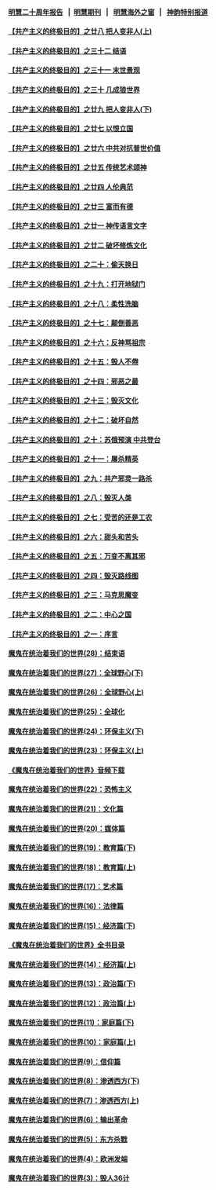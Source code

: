 #### [明慧二十周年报告](https://github.com/gfw-breaker/mh-reports/blob/master/README.md?t=07172035) &nbsp;&nbsp;|&nbsp;&nbsp;[明慧期刊](https://github.com/gfw-breaker/mh-qikan) &nbsp;&nbsp;|&nbsp;&nbsp; [明慧海外之窗](https://github.com/gfw-breaker/mh-news/blob/master/README.md?t=07172035) &nbsp;&nbsp;|&nbsp;&nbsp; [神韵特别报道](https://github.com/gfw-breaker/mh-news/blob/master/shenyun.md?t=07172035) 

#### [【共产主义的终极目的】之廿八 把人变非人(上)](../pages/nsc422/n11340492.md?t=07172035) 

#### [【共产主义的终极目的】之三十二 结语](../pages/nsc422/n11360535.md?t=07172035) 

#### [【共产主义的终极目的】之三十一 末世景观](../pages/nsc422/n11351129.md?t=07172035) 

#### [【共产主义的终极目的】之三十 几成狼世界](../pages/nsc422/n11348280.md?t=07172035) 

#### [【共产主义的终极目的】之廿九 把人变非人(下)](../pages/nsc422/n11344140.md?t=07172035) 

#### [【共产主义的终极目的】之廿七 以恨立国](../pages/nsc422/n11336944.md?t=07172035) 

#### [【共产主义的终极目的】之廿六 中共对抗普世价值](../pages/nsc422/n11324785.md?t=07172035) 

#### [【共产主义的终极目的】之廿五 传统艺术颂神](../pages/nsc422/n11296396.md?t=07172035) 

#### [【共产主义的终极目的】之廿四 人伦典范](../pages/nsc422/n11296397.md?t=07172035) 

#### [【共产主义的终极目的】之廿三 富而有德](../pages/nsc422/n11283598.md?t=07172035) 

#### [【共产主义的终极目的】之廿一 神传语言文字](../pages/nsc422/n11263265.md?t=07172035) 

#### [【共产主义的终极目的】之廿二 破坏修炼文化](../pages/nsc422/n11245728.md?t=07172035) 

#### [【共产主义的终极目的】之二十：偷天换日](../pages/nsc422/n11238846.md?t=07172035) 

#### [【共产主义的终极目的】之十九：打开地狱门](../pages/nsc422/n11206376.md?t=07172035) 

#### [【共产主义的终极目的】之十八：柔性洗脑](../pages/nsc422/n11199994.md?t=07172035) 

#### [【共产主义的终极目的】之十七：颠倒善恶](../pages/nsc422/n11179782.md?t=07172035) 

#### [【共产主义的终极目的】之十六：反神骂祖宗](../pages/nsc422/n11166798.md?t=07172035) 

#### [【共产主义的终极目的】之十五：毁人不倦](../pages/nsc422/n11166792.md?t=07172035) 

#### [【共产主义的终极目的】之十四：邪恶之最](../pages/nsc422/n11150249.md?t=07172035) 

#### [【共产主义的终极目的】之十三：毁灭文化](../pages/nsc422/n11135227.md?t=07172035) 

#### [【共产主义的终极目的】之十二：破坏自然](../pages/nsc422/n11135214.md?t=07172035) 

#### [【共产主义的终极目的】之十：苏俄预演 中共登台](../pages/nsc422/n11118424.md?t=07172035) 

#### [【共产主义的终极目的】之十一：屠杀精英](../pages/nsc422/n11118442.md?t=07172035) 

#### [【共产主义的终极目的】之九：共产邪灵一路杀](../pages/nsc422/n11114139.md?t=07172035) 

#### [【共产主义的终极目的】之八：毁灭人类](../pages/nsc422/n11108503.md?t=07172035) 

#### [【共产主义的终极目的】之七：受苦的还是工农](../pages/nsc422/n11101809.md?t=07172035) 

#### [【共产主义的终极目的】之六：甜头和苦头](../pages/nsc422/n11096971.md?t=07172035) 

#### [【共产主义的终极目的】之五：万变不离其邪](../pages/nsc422/n11091285.md?t=07172035) 

#### [【共产主义的终极目的】之四：毁灭路线图](../pages/nsc422/n11086284.md?t=07172035) 

#### [【共产主义的终极目的】之三：马克思魔变](../pages/nsc422/n11061941.md?t=07172035) 

#### [【共产主义的终极目的】之二：中心之国](../pages/nsc422/n11047728.md?t=07172035) 

#### [【共产主义的终极目的】之一：序言](../pages/nsc422/n11086077.md?t=07172035) 

#### [魔鬼在统治着我们的世界(28)：结束语](../pages/nsc422/n10936246.md?t=07172035) 

#### [魔鬼在统治着我们的世界(27)：全球野心(下)](../pages/nsc422/n10928319.md?t=07172035) 

#### [魔鬼在统治着我们的世界(26)：全球野心(上)](../pages/nsc422/n10900318.md?t=07172035) 

#### [魔鬼在统治着我们的世界(25)：全球化](../pages/nsc422/n10788205.md?t=07172035) 

#### [魔鬼在统治着我们的世界(24)：环保主义(下)](../pages/nsc422/n10695307.md?t=07172035) 

#### [魔鬼在统治着我们的世界(23)：环保主义(上)](../pages/nsc422/n10688613.md?t=07172035) 

#### [《魔鬼在统治着我们的世界》音频下载](../pages/nsc422/n10635553.md?t=07172035) 

#### [魔鬼在统治着我们的世界(22)：恐怖主义](../pages/nsc422/n10614727.md?t=07172035) 

#### [魔鬼在统治着我们的世界(21)：文化篇](../pages/nsc422/n10597706.md?t=07172035) 

#### [魔鬼在统治着我们的世界(20)：媒体篇](../pages/nsc422/n10586579.md?t=07172035) 

#### [魔鬼在统治着我们的世界(19)：教育篇(下)](../pages/nsc422/n10564808.md?t=07172035) 

#### [魔鬼在统治着我们的世界(18)：教育篇(上)](../pages/nsc422/n10526970.md?t=07172035) 

#### [魔鬼在统治着我们的世界(17)：艺术篇](../pages/nsc422/n10499093.md?t=07172035) 

#### [魔鬼在统治着我们的世界(16)：法律篇](../pages/nsc422/n10485969.md?t=07172035) 

#### [魔鬼在统治着我们的世界(15)：经济篇(下)](../pages/nsc422/n10469975.md?t=07172035) 

#### [《魔鬼在统治着我们的世界》全书目录](../pages/nsc422/n10464261.md?t=07172035) 

#### [魔鬼在统治着我们的世界(14)：经济篇(上)](../pages/nsc422/n10457370.md?t=07172035) 

#### [魔鬼在统治着我们的世界(13)：政治篇(下)](../pages/nsc422/n10448270.md?t=07172035) 

#### [魔鬼在统治着我们的世界(12)：政治篇(上)](../pages/nsc422/n10444576.md?t=07172035) 

#### [魔鬼在统治着我们的世界(11)：家庭篇(下)](../pages/nsc422/n10440961.md?t=07172035) 

#### [魔鬼在统治着我们的世界(10)：家庭篇(上)](../pages/nsc422/n10435448.md?t=07172035) 

#### [魔鬼在统治着我们的世界(9)：信仰篇](../pages/nsc422/n10432159.md?t=07172035) 

#### [魔鬼在统治着我们的世界(8)：渗透西方(下)](../pages/nsc422/n10429603.md?t=07172035) 

#### [魔鬼在统治着我们的世界(7)：渗透西方(上)](../pages/nsc422/n10426013.md?t=07172035) 

#### [魔鬼在统治着我们的世界(6)：输出革命](../pages/nsc422/n10421536.md?t=07172035) 

#### [魔鬼在统治着我们的世界(5)：东方杀戮](../pages/nsc422/n10417707.md?t=07172035) 

#### [魔鬼在统治着我们的世界(4)：欧洲发端](../pages/nsc422/n10414890.md?t=07172035) 

#### [魔鬼在统治着我们的世界(3)：毁人36计](../pages/nsc422/n10411583.md?t=07172035) 

